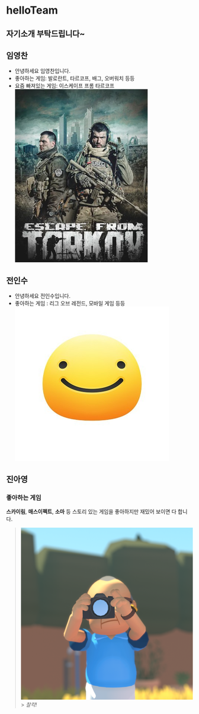 # helloTeam

## 자기소개 부탁드립니다~

## 임영찬

- 안녕하세요 임영찬입니다.
- 좋아하는 게임: 발로란트, 타르코프, 배그, 오버워치 등등
- 요즘 빠져있는 게임: 이스케이프 프롬 타르코프</br>
  ![타르코프 이미지](/Tarkov.jpg)

## 전인수
* 안녕하세요 전인수입니다.
* 좋아하는 게임 : 리그 오브 레전드, 모바일 게임 등등
 ![이미지](/jisImage.jpg)


## 진아영

### 좋아하는 게임

**스카이림**, **매스이펙트**, **소마** 등 스토리 있는 게임을 좋아하지만 재밌어 보이면 다 합니다.

> ![Alba](/alba-photo.png) > _찰칵!_

